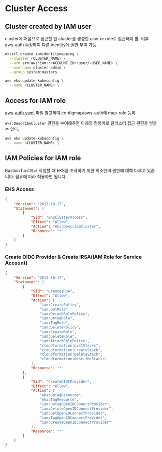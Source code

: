 # Cluster Access

## Cluster created by IAM user

cluster에 처음으로 접근할 땐 cluster를 생성한 user or role로 접근해야 함. 이후 aws-auth 수정하여 다른 identity에 권한 부여 가능.

```bash
eksctl create iamidentitymapping \
  --cluster <CLUSTER_NAME> \
  --arn arn:aws:iam::<ACCOUNT_ID>:user/<USER_NAME> \
  --username cluster-admin \
  --group system:masters
```

```bash
aws eks update-kubeconfig \
  --name <CLUSTER_NAME> \
```

## Access for IAM role

[aws-auth.yaml](aws-auth.yaml) 파일 참고하여 configmap/aws-auth에 map-role 등록

`eks:DescribeCluster` 권한을 부여해주면 아래의 명령어로 클러스터 접근 권한을 얻을 수 있다.

```bash
aws eks update-kubeconfig \
  --name <CLUSTER_NAME> \
```

## IAM Policies for IAM role

Bastion host에서 작업할 때 EKS를 조작하기 위한 최소한의 권한에 대해 다루고 있습니다. 필요에 따라 적용하면 됩니다.

### EKS Access
```json
{
    "Version": "2012-10-17",
    "Statement": [
        {
            "Sid": "EKSClusterAccess",
            "Effect": "Allow",
            "Action": "eks:DescribeCluster",
            "Resource": "*"
        }
    ]
}
```

### Create OIDC Provider & Create IRSA(IAM Role for Service Account)
```json
{
    "Version": "2012-10-17",
    "Statement": [
        {
            "Sid": "CreateIRSA",
            "Effect": "Allow",
            "Action": [
                "iam:CreatePolicy",
                "iam:GetRole",
                "iam:DetachRolePolicy",
                "iam:UntagRole",
                "iam:TagRole",
                "iam:DeletePolicy",
                "iam:CreateRole",
                "iam:DeleteRole",
                "iam:AttachRolePolicy",
                "cloudformation:ListStacks",
                "cloudformation:CreateStack",
                "cloudformation:DeleteStack",
                "cloudformation:DescribeStacks"
            ],
            "Resource": "*"
        },
        {
            "Sid": "CreateOIDCProvider",
            "Effect": "Allow",
            "Action": [
                "eks:UntagResource",
                "eks:TagResource",
                "iam:UntagOpenIDConnectProvider",
                "iam:DeleteOpenIDConnectProvider",
                "iam:GetOpenIDConnectProvider",
                "iam:TagOpenIDConnectProvider",
                "iam:CreateOpenIDConnectProvider"
            ],
            "Resource": "*"
        }
    ]
}
```